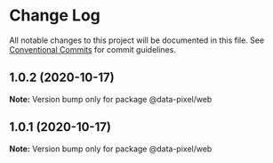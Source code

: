 # Change Log

All notable changes to this project will be documented in this file.
See [Conventional Commits](https://conventionalcommits.org) for commit guidelines.

## 1.0.2 (2020-10-17)

**Note:** Version bump only for package @data-pixel/web





## 1.0.1 (2020-10-17)

**Note:** Version bump only for package @data-pixel/web
